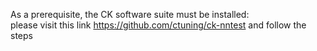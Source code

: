 As a prerequisite, the CK software suite must be installed:<br/>
please visit this link https://github.com/ctuning/ck-nntest and follow the steps
